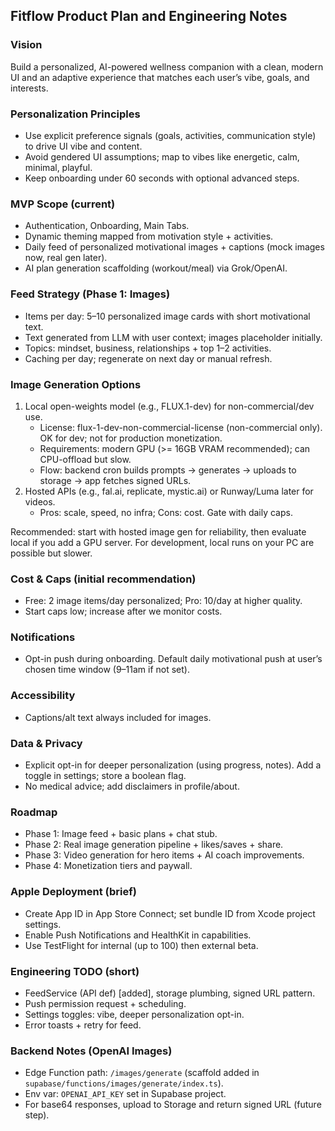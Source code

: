 ## Fitflow Product Plan and Engineering Notes

### Vision
Build a personalized, AI-powered wellness companion with a clean, modern UI and an adaptive experience that matches each user’s vibe, goals, and interests.

### Personalization Principles
- Use explicit preference signals (goals, activities, communication style) to drive UI vibe and content.
- Avoid gendered UI assumptions; map to vibes like energetic, calm, minimal, playful.
- Keep onboarding under 60 seconds with optional advanced steps.

### MVP Scope (current)
- Authentication, Onboarding, Main Tabs.
- Dynamic theming mapped from motivation style + activities.
- Daily feed of personalized motivational images + captions (mock images now, real gen later).
- AI plan generation scaffolding (workout/meal) via Grok/OpenAI.

### Feed Strategy (Phase 1: Images)
- Items per day: 5–10 personalized image cards with short motivational text.
- Text generated from LLM with user context; images placeholder initially.
- Topics: mindset, business, relationships + top 1–2 activities.
- Caching per day; regenerate on next day or manual refresh.

### Image Generation Options
1) Local open-weights model (e.g., FLUX.1-dev) for non-commercial/dev use.
   - License: flux-1-dev-non-commercial-license (non-commercial only). OK for dev; not for production monetization.
   - Requirements: modern GPU (>= 16GB VRAM recommended); can CPU-offload but slow.
   - Flow: backend cron builds prompts → generates → uploads to storage → app fetches signed URLs.
2) Hosted APIs (e.g., fal.ai, replicate, mystic.ai) or Runway/Luma later for videos.
   - Pros: scale, speed, no infra; Cons: cost. Gate with daily caps.

Recommended: start with hosted image gen for reliability, then evaluate local if you add a GPU server. For development, local runs on your PC are possible but slower.

### Cost & Caps (initial recommendation)
- Free: 2 image items/day personalized; Pro: 10/day at higher quality.
- Start caps low; increase after we monitor costs.

### Notifications
- Opt-in push during onboarding. Default daily motivational push at user’s chosen time window (9–11am if not set).

### Accessibility
- Captions/alt text always included for images.

### Data & Privacy
- Explicit opt-in for deeper personalization (using progress, notes). Add a toggle in settings; store a boolean flag.
- No medical advice; add disclaimers in profile/about.

### Roadmap
- Phase 1: Image feed + basic plans + chat stub.
- Phase 2: Real image generation pipeline + likes/saves + share.
- Phase 3: Video generation for hero items + AI coach improvements.
- Phase 4: Monetization tiers and paywall.

### Apple Deployment (brief)
- Create App ID in App Store Connect; set bundle ID from Xcode project settings.
- Enable Push Notifications and HealthKit in capabilities.
- Use TestFlight for internal (up to 100) then external beta.

### Engineering TODO (short)
- FeedService (API def) [added], storage plumbing, signed URL pattern.
- Push permission request + scheduling.
- Settings toggles: vibe, deeper personalization opt-in.
- Error toasts + retry for feed.

### Backend Notes (OpenAI Images)
- Edge Function path: `/images/generate` (scaffold added in `supabase/functions/images/generate/index.ts`).
- Env var: `OPENAI_API_KEY` set in Supabase project.
- For base64 responses, upload to Storage and return signed URL (future step).


